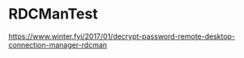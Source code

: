 # RDCManTest
https://www.winter.fyi/2017/01/decrypt-password-remote-desktop-connection-manager-rdcman

